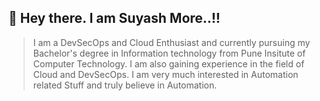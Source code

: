 ## 👋 Hey there. I am Suyash More..!!

> I am a DevSecOps and Cloud Enthusiast and currently pursuing my Bachelor's degree in Information technology from Pune Insitute of Computer Technology. 
> I am also gaining experience in the field of Cloud and DevSecOps. 
> I am very much interested in Automation related Stuff and truly believe in Automation.

